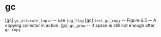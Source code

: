 # gc

[gc] `gc_allocate_tuple` -- use `log_flag`
[gc] `test_gc_copy` -- Figure 6.5 -- A copying collector in action.
[gc] `gc_grow` -- if space is still not enough after `gc_copy`
